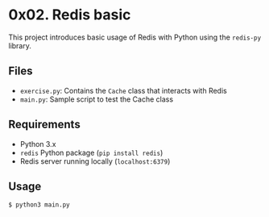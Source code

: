 # 0x02. Redis basic

This project introduces basic usage of Redis with Python using the `redis-py` library.

## Files

- `exercise.py`: Contains the `Cache` class that interacts with Redis
- `main.py`: Sample script to test the Cache class

## Requirements

- Python 3.x
- `redis` Python package (`pip install redis`)
- Redis server running locally (`localhost:6379`)

## Usage

```bash
$ python3 main.py
